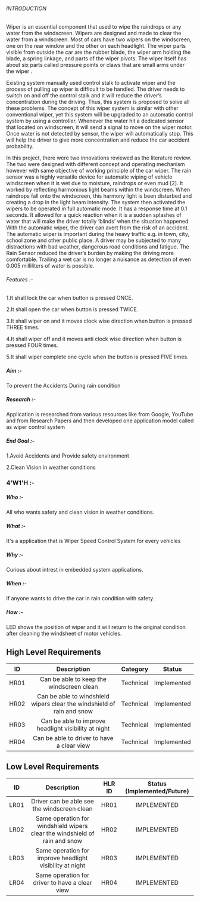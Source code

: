 ###### INTRODUCTION
Wiper is an essential component that used to wipe the raindrops or any water from the windscreen. Wipers are designed and made to clear the water from a windscreen. Most of cars have two wipers on the windscreen, one on the rear window and the other on each headlight. The wiper parts visible from outside the car are the rubber blade, the wiper arm holding the blade, a spring linkage, and parts of the wiper pivots. The wiper itself has about six parts called pressure points or claws that are small arms under the wiper .

Existing system manually used control stalk to activate wiper and the process of pulling up wiper is difficult to be handled. The driver needs to switch on and off the control stalk and it will reduce the driver’s concentration during the driving. Thus, this system is proposed to solve all these problems. The concept of this wiper system is similar with other conventional wiper, yet this system will be upgraded to an automatic control system by using a controller. Whenever the water hit a dedicated sensor that located on windscreen, it will send a signal to move on the wiper motor. Once water is not detected by sensor, the wiper will automatically stop. This will help the driver to give more concentration and reduce the car accident probability.

In this project, there were two innovations reviewed as the literature review. The two were designed with different concept and operating mechanism however with same objective of working principle of the car wiper. The rain sensor was a highly versatile device for automatic wiping of vehicle windscreen when it is wet due to moisture, raindrops or even mud [2]. It worked by reflecting harmonious light beams within the windscreen. When raindrops fall onto the windscreen, this harmony light is been disturbed and creating a drop in the light beam intensity. The system then activated the wipers to be operated in full automatic mode. It has a response time at 0.1 seconds. It allowed for a quick reaction when it is a sudden splashes of water that will make the driver totally ‘blinds’ when the situation happened. With the automatic wiper, the driver can avert from the risk of an accident. The automatic wiper is important during the heavy traffic e.g. in town, city, school zone and other public place. A driver may be subjected to many distractions with bad weather, dangerous road conditions and fatigue. The Rain Sensor reduced the driver’s burden by making the driving more comfortable. Trailing a wet car is no longer a nuisance as detection of even 0.005 milliliters of water is possible.

###### Features :-
1.It shall lock the car when button is pressed ONCE.

2.It shall open the car when button is pressed TWICE.

3.It shall wiper on and it moves clock wise direction when button is pressed THREE times.

4.It shall wiper off and it moves anti clock wise direction when button is pressed FOUR times.

5.It shall wiper complete one cycle when the button is pressed FIVE times.

##### Aim :-
To prevent the Accidents During rain condition

##### Research :-
Application is researched from various resources like from Google, YouTube and from Research Papers and then developed one application model called as wiper control system

##### End Goal :-
1.Avoid Accidents and Provide safety environment

2.Clean Vision in weather conditions

### 4'W1'H :-
##### Who :-
All who wants safety and clean vision in weather conditions.

##### What :-
It's a application that is Wiper Speed Control System for every vehicles

##### Why :-
Curious about intrest in embedded system applications.

##### When :-
If anyone wants to drive the car in rain condition with safety.

##### How :-
LED shows the position of wiper and it will return to the original condition after cleaning the windsheet of motor vehicles.
## High Level Requirements
| ID | Description | Category |	Status |
|:-: |:-----------:|:--------:|:------:|
| HR01 | Can be able to keep the windscreen clean | Technical | Implemented |
| HR02 | Can be able to windshield wipers clear the windshield of rain and snow | Technical | Implemented |
| HR03 | Can be able to improve headlight visibility at night | Technical | Implemented |
| HR04 | Can be able to driver to have a clear view | Technical | Implemented |


## Low Level Requirements
| ID | Description | HLR ID | Status (Implemented/Future) |
|:-:|:-----------:|:------:|:---------------------------:|
| LR01 | Driver can be able see the windscreen clean | HR01 | IMPLEMENTED |
| LR02 | Same operation for windshield wipers clear the windshield of rain and snow | HR02 | IMPLEMENTED |
| LR03 | Same operation for improve headlight visibility at night | HR03 | IMPLEMENTED |
| LR04 | Same operation for driver to have a clear view | HR04 | IMPLEMENTED |
